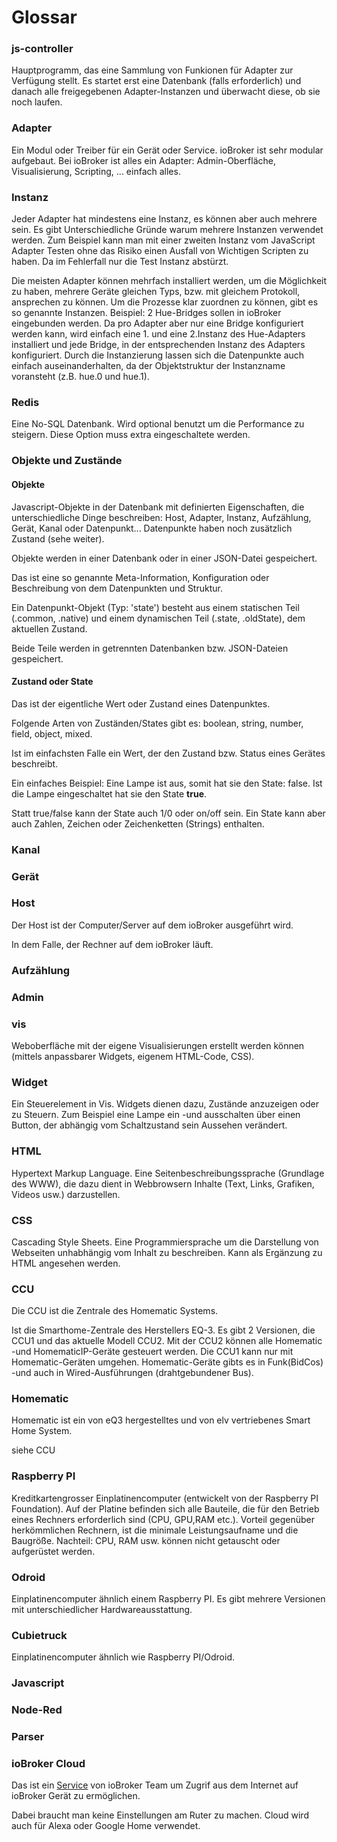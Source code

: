 # Glossar

### js-controller
Hauptprogramm, das eine Sammlung von Funkionen für Adapter zur Verfügung stellt. 
Es startet erst eine Datenbank (falls erforderlich) und danach alle freigegebenen Adapter-Instanzen 
und überwacht diese, ob sie noch laufen.

### Adapter
Ein Modul oder Treiber für ein Gerät oder Service. ioBroker ist sehr modular aufgebaut. 
Bei ioBroker ist alles ein Adapter: Admin-Oberfläche, Visualisierung, Scripting, ... einfach alles.

### Instanz
Jeder Adapter hat mindestens eine Instanz, es können aber auch mehrere sein. Es gibt Unterschiedliche Gründe warum mehrere Instanzen verwendet werden. Zum Beispiel kann man mit einer zweiten Instanz vom JavaScript Adapter Testen ohne das Risiko einen Ausfall von Wichtigen Scripten zu haben. Da im Fehlerfall nur die Test Instanz abstürzt.

Die meisten Adapter können mehrfach installiert werden, um die Möglichkeit zu haben, mehrere Geräte gleichen Typs, bzw. mit gleichem Protokoll, ansprechen zu können. Um die Prozesse klar zuordnen zu können, gibt es so genannte Instanzen.
Beispiel: 2 Hue-Bridges sollen in ioBroker eingebunden werden. Da pro Adapter aber nur eine Bridge konfiguriert werden kann, wird einfach eine 1. und eine 2.Instanz des Hue-Adapters installiert und jede Bridge, in der entsprechenden Instanz des Adapters konfiguriert.
Durch die Instanzierung lassen sich die Datenpunkte auch einfach auseinanderhalten, da der Objektstruktur der Instanzname voransteht (z.B. hue.0 und hue.1).

### Redis
Eine No-SQL Datenbank. Wird optional benutzt um die Performance zu steigern. Diese Option muss extra eingeschaltete werden.

### Objekte und Zustände
#### Objekte
Javascript-Objekte in der Datenbank mit definierten Eigenschaften, die unterschiedliche Dinge beschreiben: 
Host, Adapter, Instanz, Aufzählung, Gerät, Kanal oder Datenpunkt... 
Datenpunkte haben noch zusätzlich Zustand (sehe weiter).

Objekte werden in einer Datenbank oder in einer JSON-Datei gespeichert.

Das ist eine so genannte Meta-Information, Konfiguration oder Beschreibung von dem Datenpunkten und Struktur. 

Ein Datenpunkt-Objekt (Typ: 'state') besteht aus einem statischen Teil (.common, .native) 
und einem dynamischen Teil (.state, .oldState), dem aktuellen Zustand. 

Beide Teile werden in getrennten Datenbanken bzw. JSON-Dateien gespeichert.

#### Zustand oder State
Das ist der eigentliche Wert oder Zustand eines Datenpunktes. 

Folgende Arten von Zuständen/States gibt es: boolean, string, number, field, object, mixed. 

Ist im einfachsten Falle ein Wert, der den Zustand bzw. Status eines Gerätes beschreibt. 

Ein einfaches Beispiel: Eine Lampe ist aus, somit hat sie den State: false. 
Ist die Lampe eingeschaltet hat sie den State **true**. 

Statt true/false kann der State auch 1/0 oder on/off sein. Ein State kann aber auch Zahlen, 
Zeichen oder Zeichenketten (Strings) enthalten. 

### Kanal

### Gerät

### Host
Der Host ist der Computer/Server auf dem ioBroker ausgeführt wird.

In dem Falle, der Rechner auf dem ioBroker läuft.

### Aufzählung

### Admin

### vis

Weboberfläche mit der eigene Visualisierungen erstellt werden können (mittels anpassbarer Widgets, eigenem HTML-Code, CSS).

### Widget

Ein Steuerelement in Vis. Widgets dienen dazu, Zustände anzuzeigen oder zu Steuern. Zum Beispiel eine Lampe ein -und ausschalten über einen Button, der abhängig vom Schaltzustand sein Aussehen verändert.

### HTML

Hypertext Markup Language. Eine Seitenbeschreibungssprache (Grundlage des WWW), die dazu dient in Webbrowsern Inhalte (Text, Links, Grafiken, Videos usw.) darzustellen.

### CSS

Cascading Style Sheets. Eine Programmiersprache um die Darstellung von Webseiten unhabhängig vom Inhalt zu beschreiben. Kann als Ergänzung zu HTML angesehen werden. 

### CCU
Die CCU ist die Zentrale des Homematic Systems.

Ist die Smarthome-Zentrale des Herstellers EQ-3. Es gibt 2 Versionen, die CCU1 und das aktuelle Modell CCU2.
Mit der CCU2 können alle Homematic -und HomematicIP-Geräte gesteuert werden. Die CCU1 kann nur mit Homematic-Geräten umgehen.
Homematic-Geräte gibts es in Funk(BidCos) -und auch in Wired-Ausführungen (drahtgebundener Bus).

### Homematic
Homematic ist ein von eQ3 hergestelltes und von elv vertriebenes Smart Home System.

siehe CCU

### Raspberry PI

Kreditkartengrosser Einplatinencomputer (entwickelt von der Raspberry PI Foundation). Auf der Platine befinden sich alle Bauteile, die für den Betrieb eines Rechners erforderlich sind (CPU, GPU,RAM etc.). Vorteil gegenüber herkömmlichen Rechnern, ist die minimale Leistungsaufname und die Baugröße. Nachteil: CPU, RAM usw. können nicht getauscht oder aufgerüstet werden. 

### Odroid

Einplatinencomputer ähnlich einem Raspberry PI. Es gibt mehrere Versionen mit unterschiedlicher Hardwareausstattung.

### Cubietruck

Einplatinencomputer ähnlich wie Raspberry PI/Odroid.

### Javascript

### Node-Red

### Parser

### ioBroker Cloud
Das ist ein [Service](https://iobroker.net) von ioBroker Team um Zugrif aus dem Internet auf ioBroker Gerät zu ermöglichen.  

Dabei braucht man keine Einstellungen am Ruter zu machen. Cloud wird auch für Alexa oder Google Home verwendet. 

